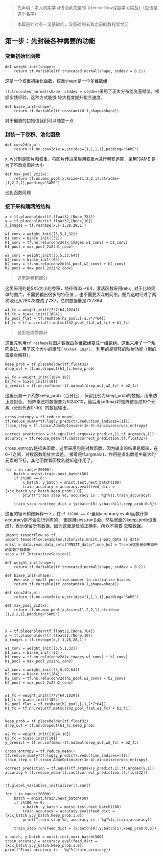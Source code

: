 >先声明：本人前期学习借助黄文坚的《Tensorflow深度学习实战》（应该是这个名字）

>本篇是针对有一定基础的，没基础的去我之前的教程里学习
## 第一步：先封装各种需要的功能
### 变量初始化函数

```
def weight_init(shape):
    return tf.Variable(tf.truncated_normal(shape, stddev = 0.1))
```
这是一个权重初始化函数，权重shape是一个多维数组

`tf.truncated_normal(shape, stddev = stddev)`采用了正太分布给变量赋值，根据实践经验，这种方式能够
较大程度提升拟合速度。

```
def biase_init(shape):
    return tf.Variable(tf.constant(0.1,shape=shape))
```
对于偏置的初始值我们可以随意一点

### 封装一下卷积、池化函数
```
def conv2d(x,w):
    return tf.nn.conv2d(x,w,strides=[1,1,1,1],padding="SAME")
```
x, w分别是图片和权重，将图片传进来后用权重w进行卷积运算，采用'SAME'是为了不改变图片大小

```
def max_pool_2x2(x):
    return tf.nn.max_pool(x,ksize=[1,2,2,1],strides=[1,2,2,1],padding="SAME")
```
池化函数同理

### 接下来构建网络结构
```
x = tf.placeholder(tf.float32,[None,784])
y = tf.placeholder(tf.float32,[None,10])
x_images = tf.reshape(x,[-1,28,28,1])

w1_conv = weight_init([5,5,1,32])
b1_conv = biase_init([32])
h1_conv = tf.nn.relu(conv2d(x_images,w1_conv) + b1_conv)
h1_pool = max_pool_2x2(h1_conv)

w2_conv = weight_init([5,5,32,64])
b2_conv = biase_init([64])
h2_conv = tf.nn.relu(conv2d(h1_pool,w2_conv) + b2_conv)
h2_pool = max_pool_2x2(h2_conv)
```
>这里是卷积部分

这里采用的是5X5大小的卷积，特征值32->64，激活函数采用relu。对于比较简单的图片，不需要输出很多的特征值
，也不需要太深的网络。图片这时经过了两次池化从28X28变成了7X7，总的数据量是7X7X64
```
w1_fc = weight_init([7*7*64,1024])
b1_fc = biase_init([1024])
h2_pool_flat = tf.reshape(h2_pool,[-1,7*7*64])
h1_fc = tf.nn.relu(tf.matmul(h2_pool_flat,w1_fc) + b1_fc)
```
>这里是线性部分

这里先利用`tf.reshape`将图片数据由多维数组变成一维数组。这里采用了一个矩阵乘法，用了这个大小的矩阵`[7X7X64，1024]`。
利用的是矩阵的映射功能（别的篇章会解释）。

```
keep_prob = tf.placeholder(tf.float32)
drop_out = tf.nn.dropout(h1_fc,keep_prob)

w2_fc = weight_init([1024,10])
b2_fc = biase_init([10])
y_predict = tf.nn.softmax(-tf.matmul(drop_out,w2_fc) + b2_fc)
```
这里设置一个系数keep_prob（百分比），保留比例为keep_prob的数据，用来防止过拟合。
矩阵乘法将数据变为1024X10，最后用softmax将矩阵整合成10个元素（分别代表0~10）的数组输出。
```
cross_entropy = tf.reduce_mean(-tf.reduce_sum(y*tf.log(y_predict),reduction_indices=[1]))
train_step = tf.train.AdamOptimizer(1e-4).minimize(cross_entropy)

correct_prediction = tf.equal(tf.argmax(y_predict,1),tf.argmax(y,1))
accuracy = tf.reduce_mean(tf.cast(correct_prediction,tf.float32))
```
cross_entropy是损失函数，这里采用的是对数函数，因为输出的结果是概率，在0~1之间，对数函数能放大误差。
接着是tf.argmax()，作用是求出数组中最大的元素的下标，其他函数看函数名就知道作用了。
```
for i in range(20000):
    batch = mnist.train.next_batch(50)
    if i%100 == 0:
        x_batch, y_batch = mnist.test.next_batch(100)
        train_accuracy = accuracy.eval(feed_dict = {x:x_batch,y:y_batch,keep_prob:1.0})
        print("train step %d, accuracy is : %g"%(i,train_accuracy))

    train_step.run(feed_dict = {x:batch[0],y:batch[1],keep_prob:0.5})
```
这里的循环稍微解释一下，在`if i%100 == 0:`里用accuracy.eval()函数计算accuracy是不会进行训练的，
但是用sess.run()会。然后里面的keep_prob设置成1，表示保留所有数据，因为这里是检验正确率，所以不需要
忽略数据。

```
import tensorflow as tf
import tensorflow.examples.tutorials.mnist.input_data as data
mnist = data.read_data_sets("MNSIT_data/",one_hot = True)#这里是调用自带的函数下载数据
sess = tf.InteractiveSession()

def weight_init(shape):
    return tf.Variable(tf.truncated_normal(shape, stddev = 0.1))

def biase_init(shape):
    #we use a small possitive number to initialize biases
    return tf.Variable(tf.constant(0.1,shape=shape))

def conv2d(x,w):
    return tf.nn.conv2d(x,w,strides=[1,1,1,1],padding="SAME")

def max_pool_2x2(x):
    return tf.nn.max_pool(x,ksize=[1,2,2,1],strides=[1,2,2,1],padding="SAME")



x = tf.placeholder(tf.float32,[None,784])
y = tf.placeholder(tf.float32,[None,10])
x_images = tf.reshape(x,[-1,28,28,1])

w1_conv = weight_init([5,5,1,32])
b1_conv = biase_init([32])
h1_conv = tf.nn.relu(conv2d(x_images,w1_conv) + b1_conv)
h1_pool = max_pool_2x2(h1_conv)

w2_conv = weight_init([5,5,32,64])
b2_conv = biase_init([64])
h2_conv = tf.nn.relu(conv2d(h1_pool,w2_conv) + b2_conv)
h2_pool = max_pool_2x2(h2_conv)


w1_fc = weight_init([7*7*64,1024])
b1_fc = biase_init([1024])
h2_pool_flat = tf.reshape(h2_pool,[-1,7*7*64])
h1_fc = tf.nn.relu(tf.matmul(h2_pool_flat,w1_fc) + b1_fc)


keep_prob = tf.placeholder(tf.float32)
drop_out = tf.nn.dropout(h1_fc,keep_prob)

w2_fc = weight_init([1024,10])
b2_fc = biase_init([10])
y_predict = tf.nn.softmax(-tf.matmul(drop_out,w2_fc) + b2_fc)

cross_entropy = tf.reduce_mean(-tf.reduce_sum(y*tf.log(y_predict),reduction_indices=[1]))
train_step = tf.train.AdamOptimizer(1e-4).minimize(cross_entropy)

correct_prediction = tf.equal(tf.argmax(y_predict,1),tf.argmax(y,1))
accuracy = tf.reduce_mean(tf.cast(correct_prediction,tf.float32))


tf.global_variables_initializer().run()

for i in range(20000):
    batch = mnist.train.next_batch(50)
    if i%100 == 0:
        x_batch, y_batch = mnist.test.next_batch(100)
        train_accuracy = accuracy.eval(feed_dict = {x:x_batch,y:y_batch,keep_prob:1.0})
        print("train step %d, accuracy is : %g"%(i,train_accuracy))

    train_step.run(feed_dict = {x:batch[0],y:batch[1],keep_prob:0.5})

x_batch, y_batch = mnist.test.next_batch(500)
train_accuracy = accuracy.eval(feed_dict = {x:x_batch,y:y_batch,keep_prob:1.0})
print("Final accuracy is : %g"%(train_accuracy))

```
